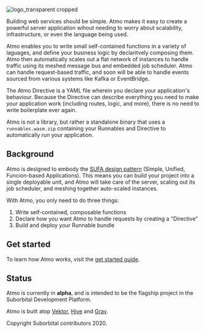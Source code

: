 ![logo_transparent cropped](https://user-images.githubusercontent.com/5942370/97611488-a10ea580-19ec-11eb-9178-a6b17c151230.png)

Building web services should be simple. Atmo makes it easy to create a powerful server application wihout needing to worry about scalability, infrastructure, or even the language being used.

Atmo enables you to write small self-contained functions in a variety of laguages, and define your business logic by declaritvely composing them. Atmo then automatically scales out a flat network of instances to handle traffic using its meshed message bus and embedded job scheduler. Atmo can handle request-based traffic, and soon will be able to handle events sourced from various systems like Kafka or EventBridge. 

The Atmo Directive is a YAML file wherein you declare your application's behaviour. Because the Directive can describe everything you need to make your application work (including routes, logic, and more), there is no need to write boilerplate ever again.

Atmo is not a library, but rather a standalone binary that uses a `runnables.wasm.zip` containing your Runnables and Directive to automatically run your application.

## Background

Atmo is designed to embody the [SUFA design pattern](https://blog.suborbital.dev/building-a-better-monolith) (Simple, Unified, Funcion-based Applications). This means you can build your project into a single deployable unit, and Atmo will take care of the server, scaling out its job scheduler, and meshing together auto-scaled instances.

With Atmo, you only need to do three things:
1. Write self-contained, composable functions
2. Declare how you want Atmo to handle requests by creating a "Directive"
3. Build and deploy your Runnable bundle

## Get started

To learn how Atmo works, visit the [get started guide](./docs/getstarted.md).

## Status
Atmo is currently in **alpha**, and is intended to be the flagship project in the Suborbital Development Platform. 

Atmo is built atop [Vektor](https://github.com/suborbital/vektor), [Hive](https://github.com/suborbital/hive) and [Grav](https://github.com/suborbital/grav).

Copyright Suborbital contributors 2020.
